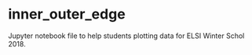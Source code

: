 # inner_outer_edge

Jupyter notebook file to help students plotting data for ELSI Winter Schol 2018. 
